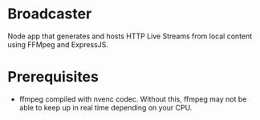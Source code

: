 # Broadcaster
Node app that generates and hosts HTTP Live Streams from local content using FFMpeg and ExpressJS.

# Prerequisites
* ffmpeg compiled with nvenc codec. Without this, ffmpeg may not be able to keep up in real time depending on your CPU.